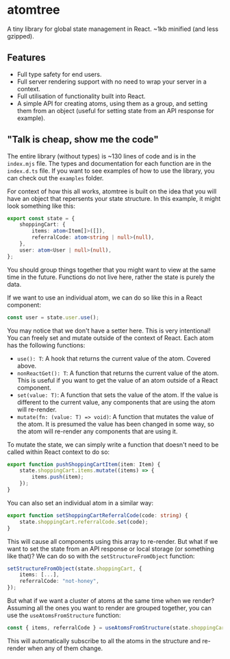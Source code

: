 # atomtree

A tiny library for global state management in React. ~1kb minified (and less gzipped).

## Features

- Full type safety for end users.
- Full server rendering support with no need to wrap your server in a context.
- Full utilisation of functionality built into React.
- A simple API for creating atoms, using them as a group, and setting them from an object (useful for setting state from an API response for example).

## "Talk is cheap, show me the code"

The entire library (without types) is ~130 lines of code and is in the `index.mjs` file. The types and documentation for each function are in the `index.d.ts` file. If you want to see examples of how to use the library, you can check out the `examples` folder.

For context of how this all works, atomtree is built on the idea that you will have an object that repersents your state structure. In this example, it might look something like this:

```ts
export const state = {
    shoppingCart: {
        items: atom<Item[]>([]),
        referralCode: atom<string | null>(null),
    },
    user: atom<User | null>(null),
};
```

You should group things together that you might want to view at the same time in the future. Functions do not live here, rather the state is purely the data.

If we want to use an individual atom, we can do so like this in a React component:

```ts
const user = state.user.use();
```

You may notice that we don't have a setter here. This is very intentional! You can freely set and mutate outside of the context of React. Each atom has the following functions:

- `use(): T`: A hook that returns the current value of the atom. Covered above.
- `nonReactGet(): T`: A function that returns the current value of the atom. This is useful if you want to get the value of an atom outside of a React component.
- `set(value: T)`: A function that sets the value of the atom. If the value is different to the current value, any components that are using the atom will re-render.
- `mutate(fn: (value: T) => void)`: A function that mutates the value of the atom. It is presumed the value has been changed in some way, so the atom will re-render any components that are using it.

To mutate the state, we can simply write a function that doesn't need to be called within React context to do so:

```ts
export function pushShoppingCartItem(item: Item) {
    state.shoppingCart.items.mutate((items) => {
        items.push(item);
    });
}
```

You can also set an individual atom in a similar way:

```ts
export function setShoppingCartReferralCode(code: string) {
    state.shoppingCart.referralCode.set(code);
}
```

This will cause all components using this array to re-render. But what if we want to set the state from an API response or local storage (or something like that)? We can do so with the `setStructureFromObject` function:

```ts
setStructureFromObject(state.shoppingCart, {
    items: [...],
    referralCode: "not-honey",
});
```

But what if we want a cluster of atoms at the same time when we render? Assuming all the ones you want to render are grouped together, you can use the `useAtomsFromStructure` function:

```ts
const { items, referralCode } = useAtomsFromStructure(state.shoppingCart);
```

This will automatically subscribe to all the atoms in the structure and re-render when any of them change.
